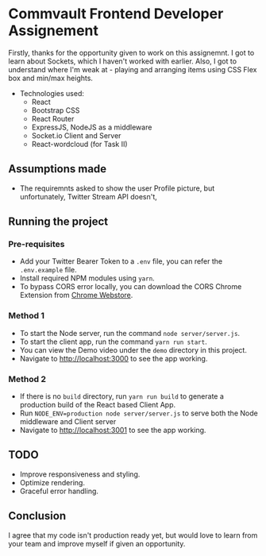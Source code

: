 # Commvault Frontend Developer Assignement

Firstly, thanks for the opportunity given to work on this assignemnt. I got to learn about Sockets, which I haven't worked with earlier. Also, I got to understand where I'm weak at - playing and arranging items using CSS Flex box and min/max heights.

-   Technologies used:
    -   React
    -   Bootstrap CSS
    -   React Router
    -   ExpressJS, NodeJS as a middleware
    -   Socket.io Client and Server
    -   React-wordcloud (for Task II)

## Assumptions made

-   The requiremnts asked to show the user Profile picture, but unfortunately, Twitter Stream API doesn't,

## Running the project

### Pre-requisites

-   Add your Twitter Bearer Token to a `.env` file, you can refer the `.env.example` file.
-   Install required NPM modules using `yarn`.
-   To bypass CORS error locally, you can download the CORS Chrome Extension from [Chrome Webstore](https://chrome.google.com/webstore/detail/allow-cors-access-control/lhobafahddgcelffkeicbaginigeejlf).

### Method 1

-   To start the Node server, run the command `node server/server.js`.
-   To start the client app, run the command `yarn run start`.
-   You can view the Demo video under the `demo` directory in this project.
-   Navigate to [http://localhost:3000](http://localhost:3000) to see the app working.

### Method 2

-   If there is no `build` directory, run `yarn run build` to generate a production build of the React based Client App.
-   Run `NODE_ENV=production node server/server.js` to serve both the Node middleware and Client server
-   Navigate to [http://localhost:3001](http://localhost:3000) to see the app working.

## TODO

-   Improve responsiveness and styling.
-   Optimize rendering.
-   Graceful error handling.

## Conclusion

I agree that my code isn't production ready yet, but would love to learn from your team and improve myself if given an opportunity.
